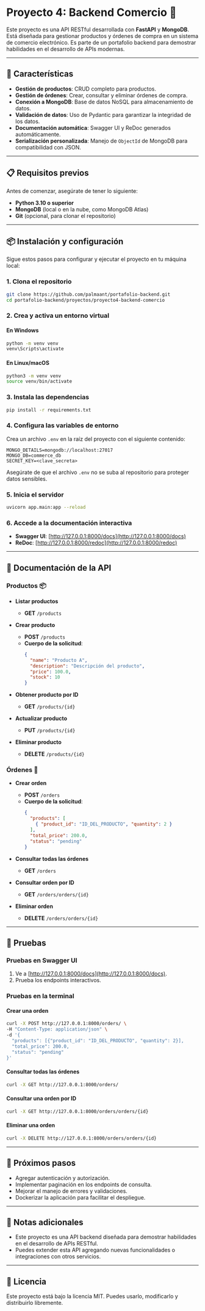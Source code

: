 # Proyecto 4: Backend Comercio 🛒

Este proyecto es una API RESTful desarrollada con **FastAPI** y **MongoDB**. Está diseñada para gestionar productos y órdenes de compra en un sistema de comercio electrónico. Es parte de un portafolio backend para demostrar habilidades en el desarrollo de APIs modernas.

---

## 🚀 Características

- **Gestión de productos**: CRUD completo para productos.
- **Gestión de órdenes**: Crear, consultar y eliminar órdenes de compra.
- **Conexión a MongoDB**: Base de datos NoSQL para almacenamiento de datos.
- **Validación de datos**: Uso de Pydantic para garantizar la integridad de los datos.
- **Documentación automática**: Swagger UI y ReDoc generados automáticamente.
- **Serialización personalizada**: Manejo de `ObjectId` de MongoDB para compatibilidad con JSON.

---

## 📋 Requisitos previos

Antes de comenzar, asegúrate de tener lo siguiente:

- **Python 3.10 o superior**
- **MongoDB** (local o en la nube, como MongoDB Atlas)
- **Git** (opcional, para clonar el repositorio)

---

## 📦 Instalación y configuración

Sigue estos pasos para configurar y ejecutar el proyecto en tu máquina local:

### 1. Clona el repositorio
```bash
git clone https://github.com/palmaant/portafolio-backend.git
cd portafolio-backend/proyectos/proyecto4-backend-comercio
```

### 2. Crea y activa un entorno virtual

#### En Windows
```bash
python -m venv venv
venv\Scripts\activate
```

#### En Linux/macOS
```bash
python3 -m venv venv
source venv/bin/activate
```

### 3. Instala las dependencias
```bash
pip install -r requirements.txt
```

### 4. Configura las variables de entorno
Crea un archivo `.env` en la raíz del proyecto con el siguiente contenido:
```env
MONGO_DETAILS=mongodb://localhost:27017
MONGO_DB=commerce_db
SECRET_KEY=<clave_secreta>
```

Asegúrate de que el archivo `.env` no se suba al repositorio para proteger datos sensibles.

### 5. Inicia el servidor
```bash
uvicorn app.main:app --reload
```

### 6. Accede a la documentación interactiva
- **Swagger UI**: [http://127.0.0.1:8000/docs](http://127.0.0.1:8000/docs)
- **ReDoc**: [http://127.0.0.1:8000/redoc](http://127.0.0.1:8000/redoc)

---

## 📖 Documentación de la API

### Productos 📦

- **Listar productos**
  - **GET** `/products`

- **Crear producto**
  - **POST** `/products`
  - **Cuerpo de la solicitud**:
    ```json
    {
      "name": "Producto A",
      "description": "Descripción del producto",
      "price": 100.0,
      "stock": 10
    }
    ```

- **Obtener producto por ID**
  - **GET** `/products/{id}`

- **Actualizar producto**
  - **PUT** `/products/{id}`

- **Eliminar producto**
  - **DELETE** `/products/{id}`

### Órdenes 🧾

- **Crear orden**
  - **POST** `/orders`
  - **Cuerpo de la solicitud**:
    ```json
    {
      "products": [
        { "product_id": "ID_DEL_PRODUCTO", "quantity": 2 }
      ],
      "total_price": 200.0,
      "status": "pending"
    }
    ```

- **Consultar todas las órdenes**
  - **GET** `/orders`

- **Consultar orden por ID**
  - **GET** `/orders/orders/{id}`

- **Eliminar orden**
  - **DELETE** `/orders/orders/{id}`

---

## 🧪 Pruebas

### Pruebas en Swagger UI
1. Ve a [http://127.0.0.1:8000/docs](http://127.0.0.1:8000/docs).
2. Prueba los endpoints interactivos.

### Pruebas en la terminal

#### Crear una orden
```bash
curl -X POST http://127.0.0.1:8000/orders/ \
-H "Content-Type: application/json" \
-d '{
  "products": [{"product_id": "ID_DEL_PRODUCTO", "quantity": 2}],
  "total_price": 200.0,
  "status": "pending"
}'
```

#### Consultar todas las órdenes
```bash
curl -X GET http://127.0.0.1:8000/orders/
```

#### Consultar una orden por ID
```bash
curl -X GET http://127.0.0.1:8000/orders/orders/{id}
```

#### Eliminar una orden
```bash
curl -X DELETE http://127.0.0.1:8000/orders/orders/{id}
```

---

## 📅 Próximos pasos

- Agregar autenticación y autorización.
- Implementar paginación en los endpoints de consulta.
- Mejorar el manejo de errores y validaciones.
- Dockerizar la aplicación para facilitar el despliegue.

---

## 📝 Notas adicionales

- Este proyecto es una API backend diseñada para demostrar habilidades en el desarrollo de APIs RESTful.
- Puedes extender esta API agregando nuevas funcionalidades o integraciones con otros servicios.

---

## 📄 Licencia

Este proyecto está bajo la licencia MIT. Puedes usarlo, modificarlo y distribuirlo libremente.